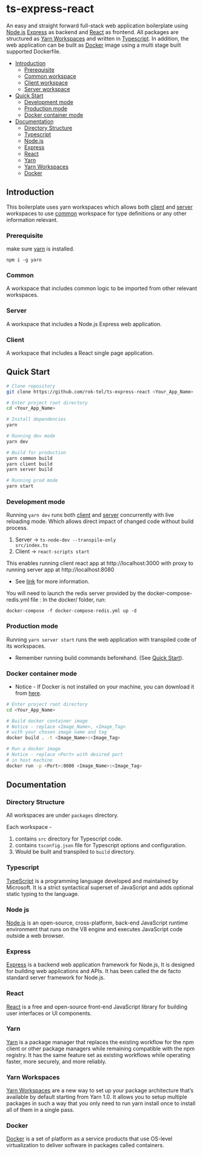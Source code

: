 # ts-express-react

An easy and straight forward full-stack web application boilerplate using [Node.js](#node-js) [Express](#express) as backend and [React](#react) as frontend.
All packages are structured as [Yarn Workspaces](#yarn-workspaces) and written in [Typescript](#typescript).
In addition, the web application can be built as [Docker](#docker) image using a multi stage built supported Dockerfile.

- [Introduction](#introduction)
  - [Prerequisite](#prerequisite)
  - [Common workspace](#common)
  - [Client workspace](#client)
  - [Server workspace](#server)
- [Quick Start](#quick-start)
  - [Development mode](#development-mode)
  - [Production mode](#production-mode)
  - [Docker container mode](#docker-container-mode)
- [Documentation](#documentation)
  - [Directory Structure](#directory-structure)
  - [Typescript](#typescript)
  - [Node.js](#node-js)
  - [Express](#express)
  - [React](#react)
  - [Yarn](#yarn)
  - [Yarn Workspaces](#yarn-workspaces)
  - [Docker](#docker)


## Introduction

This boilerplate uses yarn workspaces which allows both [client](#client) and [server](#server) workspaces to use [common](#common) workspace for type definitions or any other information relevant.

### Prerequisite

make sure [yarn](https://classic.yarnpkg.com/lang/en/docs/install) is installed.
```
npm i -g yarn
```

### Common
A workspace that includes common logic to be imported from other relevant workspaces.

### Server
A workspace that includes a Node.js Express web application.

### Client
A workspace that includes a React single page application.

## Quick Start

```bash
# Clone repository
git clone https://github.com/rok-tel/ts-express-react <Your_App_Name>

# Enter project root directory
cd <Your_App_Name>

# Install dependencies
yarn

# Running dev mode
yarn dev

# Build for production
yarn common build
yarn client build
yarn server build

# Running prod mode
yarn start
```

### Development mode

Running <code>yarn dev</code> runs both [client](#client) and [server](#server) concurrently with live reloading mode.
Which allows direct impact of changed code without build process.
1. Server -> <code>ts-node-dev --transpile-only src/index.ts</code>
2. Client -> <code>react-scripts start</code>

This enables running client react app at http://localhost:3000 with proxy to running server app at http://localhost:8080

- See [link](https://create-react-app.dev/docs/proxying-api-requests-in-development/) for more information.

You will need to launch the redis server provided by the docker-compose-redis.yml file :
In the docker/ folder, run:
```
docker-compose -f docker-compose-redis.yml up -d
```

### Production mode

Running <code>yarn server start</code> runs the web application with transpiled code of its workspaces.
- Remember running build commands beforehand. (See [Quick Start](#Quick-Start)).


### Docker container mode
- Notice - If Docker is not installed on your machine, you can download it from [here](https://docs.docker.com/get-docker/).
```bash
# Enter project root directory
cd <Your_App_Name>

# Build docker container image
# Notice - replace <Image_Name>, <Image_Tag> 
# with your chosen image name and tag
docker build . -t <Image_Name>:<Image_Tag>

# Run a docker image
# Notice - replace <Port> with desired port
# in host machine
docker run -p <Port>:8080 <Image_Name>:<Image_Tag>
```

## Documentation

### Directory Structure

All workspaces are under <code>packages</code> directory.

Each workspace -
1. contains <code>src</code> directory for Typescript code.
2. contains <code>tsconfig.json</code> file for Typescript options and configuration.
3. Would be built and transpiled to <code>build</code> directory.

### Typescript
[TypeScript](https://www.typescriptlang.org/) is a programming language developed and maintained by Microsoft. It is a strict syntactical superset of JavaScript and adds optional static typing to the language.

### Node js
[Node.js](https://nodejs.org/) is an open-source, cross-platform, back-end JavaScript runtime environment that runs on the V8 engine and executes JavaScript code outside a web browser.

### Express
[Express](https://expressjs.com/) is a backend web application framework for Node.js, It is designed for building web applications and APIs. It has been called the de facto standard server framework for Node.js.
### React
[React](https://reactjs.org/) is a free and open-source front-end JavaScript library for building user interfaces or UI components.
### Yarn
[Yarn](https://classic.yarnpkg.com/en/) is a package manager that replaces the existing workflow for the npm client or other package managers while remaining compatible with the npm registry. It has the same feature set as existing workflows while operating faster, more securely, and more reliably.
### Yarn Workspaces
[Yarn Workspaces](https://classic.yarnpkg.com/lang/en/docs/workspaces/) are a new way to set up your package architecture that’s available by default starting from Yarn 1.0. It allows you to setup multiple packages in such a way that you only need to run yarn install once to install all of them in a single pass.
### Docker
[Docker](https://www.docker.com/) is a set of platform as a service products that use OS-level virtualization to deliver software in packages called containers.
